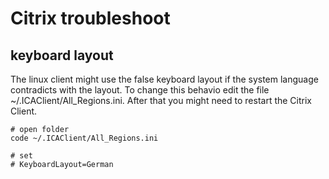 # Citrix troubleshoot

## keyboard layout

The linux client might use the false keyboard layout if the system language contradicts with the layout. To change this behavio edit the file ~/.ICAClient/All_Regions.ini. After that you might need to restart the Citrix Client.

```shell
# open folder
code ~/.ICAClient/All_Regions.ini

# set
# KeyboardLayout=German
```
